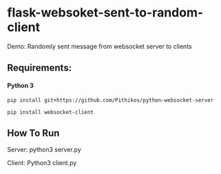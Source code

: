 # flask-websoket-sent-to-random-client
Demo: Randomly sent message from websocket server to clients

## Requirements:

#### Python 3

```
pip install git+https://github.com/Pithikos/python-websocket-server

pip install websocket-client
```

## How To Run

Server: python3 server.py

Client: Python3 client.py